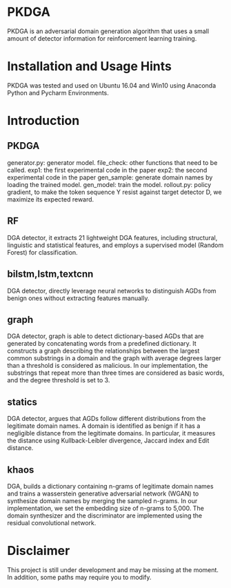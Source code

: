 # PKDGA
PKDGA is an adversarial domain generation algorithm that uses a small amount of detector information for reinforcement learning training.

# Installation and Usage Hints
PKDGA was tested and used on Ubuntu 16.04 and Win10 using Anaconda Python and Pycharm Environments.

# Introduction
## PKDGA
generator.py: generator model.
file_check: other functions that need to be called.
exp1: the first experimental code in the paper
exp2: the second experimental code in the paper
gen_sample: generate domain names by loading the trained model.
gen_model: train the model.
rollout.py: policy gradient, to make the token sequence Y resist against target detector D, we maximize its expected reward.
## RF
DGA detector, it extracts 21 lightweight DGA features, including structural, linguistic and statistical features, and employs a supervised model (Random Forest) for classification.
## bilstm,lstm,textcnn
DGA detector, directly leverage neural networks to distinguish AGDs from benign ones without extracting features manually.
## graph
DGA detector, graph is able to detect dictionary-based AGDs that are generated by concatenating words from a predefined dictionary. It constructs a graph describing the relationships between the largest common substrings in a domain and the graph with average degrees larger than a threshold is considered as malicious. In our implementation, the substrings that repeat more than three times are considered as basic words, and the degree threshold is set to 3.
## statics
DGA detector, argues that AGDs follow different distributions from the legitimate domain names. A domain is identified as benign if it has a negligible distance from the legitimate domains. In particular, it measures the distance using Kullback-Leibler divergence, Jaccard index and Edit distance.
## khaos
DGA, builds a dictionary containing n-grams of legitimate domain names and trains a wasserstein generative adversarial network (WGAN) to synthesize domain names by merging the sampled n-grams. In our implementation, we set the embedding size of n-grams to 5,000. The domain synthesizer and the discriminator are implemented using the residual convolutional network.

# Disclaimer
This project is still under development and may be missing at the moment. In addition, some paths may require you to modify.
